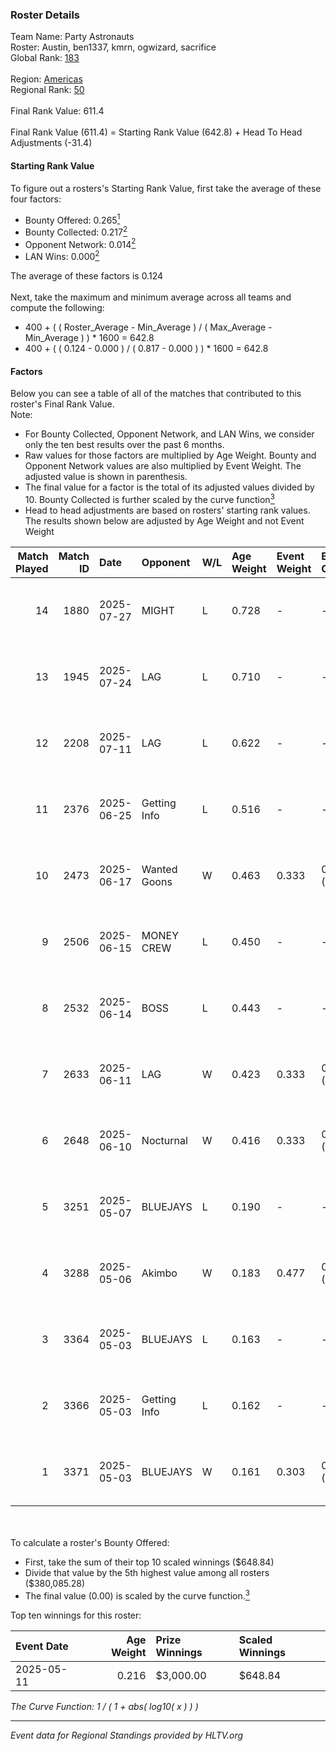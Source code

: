 ### Roster Details<br />
Team Name: Party Astronauts<br />
Roster: Austin, ben1337, kmrn, ogwizard, sacrifice<br />
Global Rank: [183](../../standings_global_2025_10_06.md)<br />
<br />
Region: [Americas]( ../../standings_americas_2025_10_06.md)<br />
Regional Rank: [50]( ../../standings_americas_2025_10_06.md)<br />
<br />
Final Rank Value:  611.4<br />
<br />
Final Rank Value (611.4) = Starting Rank Value (642.8) + Head To Head Adjustments (-31.4)<br />

#### Starting Rank Value<br />
To figure out a rosters's Starting Rank Value, first take the average of these four factors:<br />
- Bounty Offered: 0.265[<sup>1</sup>](#table2)
- Bounty Collected: 0.217[<sup>2</sup>](#table1)
- Opponent Network: 0.014[<sup>2</sup>](#table1)
- LAN Wins: 0.000[<sup>2</sup>](#table1)

The average of these factors is 0.124<br />
<br />
Next, take the maximum and minimum average across all teams and compute the following:<br />
- 400 + ( ( Roster_Average - Min_Average ) / ( Max_Average - Min_Average ) ) * 1600 = 642.8
- 400 + ( ( 0.124 - 0.000 ) / ( 0.817 - 0.000 ) ) * 1600 = 642.8


#### Factors<br />
Below you can see a table of all of the matches that contributed to this roster's Final Rank Value.<br />
Note:<br />

- For Bounty Collected, Opponent Network, and LAN Wins, we consider only the ten best results over the past 6 months.
- Raw values for those factors are multiplied by Age Weight. Bounty and Opponent Network values are also multiplied by Event Weight. The adjusted value is shown in parenthesis.
- The final value for a factor is the total of its adjusted values divided by 10. Bounty Collected is further scaled by the curve function[<sup>3</sup>](#curveFunction)
- Head to head adjustments are based on rosters' starting rank values. The results shown below are adjusted by Age Weight and not Event Weight
<span id="table1"></span><br />


| Match Played | Match ID | Date       | Opponent     | W/L | Age Weight | Event Weight | Bounty Collected | Opponent Network | LAN Wins  | H2H Adj. | Roster                                      |
| -: | -: | :- | :- | :- | :- | :- | :- | :- | :- | -: | :- |
|           14 |     1880 | 2025-07-27 | MIGHT        | L   | 0.728      | -            | -                | -                | -         |   -15.04 | Austin, ben1337, kmrn, ogwizard, sacrifice  |
|           13 |     1945 | 2025-07-24 | LAG          | L   | 0.710      | -            | -                | -                | -         |    -7.91 | Austin, ben1337, kmrn, ogwizard, sacrifice  |
|           12 |     2208 | 2025-07-11 | LAG          | L   | 0.622      | -            | -                | -                | -         |    -7.07 | Austin, ben1337, kmrn, ogwizard, sacrifice  |
|           11 |     2376 | 2025-06-25 | Getting Info | L   | 0.516      | -            | -                | -                | -         |    -6.92 | Austin, ben1337, kmrn, ogwizard, sacrifice  |
|           10 |     2473 | 2025-06-17 | Wanted Goons | W   | 0.463      | 0.333        | 0.000 (0.000)    | 0.220 (0.034)    | 0 (0.000) |     5.02 | ben1337, kmrn, ogwizard, sacrifice, Termina |
|            9 |     2506 | 2025-06-15 | MONEY CREW   | L   | 0.450      | -            | -                | -                | -         |    -6.87 | Austin, ben1337, kmrn, ogwizard, sacrifice  |
|            8 |     2532 | 2025-06-14 | BOSS         | L   | 0.443      | -            | -                | -                | -         |    -4.97 | Austin, ben1337, kmrn, ogwizard, sacrifice  |
|            7 |     2633 | 2025-06-11 | LAG          | W   | 0.423      | 0.333        | 0.014 (0.002)    | 0.600 (0.085)    | 0 (0.000) |     8.48 | Austin, ben1337, kmrn, ogwizard, sacrifice  |
|            6 |     2648 | 2025-06-10 | Nocturnal    | W   | 0.416      | 0.333        | 0.000 (0.000)    | 0.096 (0.013)    | 0 (0.000) |     5.22 | Austin, ben1337, kmrn, ogwizard, sacrifice  |
|            5 |     3251 | 2025-05-07 | BLUEJAYS     | L   | 0.190      | -            | -                | -                | -         |    -2.67 | ben1337, d4rty, ogwizard, sacrifice, xsany  |
|            4 |     3288 | 2025-05-06 | Akimbo       | W   | 0.183      | 0.477        | 0.004 (0.000)    | 0.039 (0.003)    | 0 (0.000) |     2.11 | ben1337, d4rty, ogwizard, sacrifice, xsany  |
|            3 |     3364 | 2025-05-03 | BLUEJAYS     | L   | 0.163      | -            | -                | -                | -         |    -2.30 | ben1337, d4rty, ogwizard, sacrifice, xsany  |
|            2 |     3366 | 2025-05-03 | Getting Info | L   | 0.162      | -            | -                | -                | -         |    -1.28 | ben1337, d4rty, ogwizard, sacrifice, xsany  |
|            1 |     3371 | 2025-05-03 | BLUEJAYS     | W   | 0.161      | 0.303        | 0.004 (0.000)    | 0.045 (0.002)    | 0 (0.000) |     2.81 | ben1337, d4rty, ogwizard, sacrifice, xsany  |

<br />
<span id="table2"></span><br />
To calculate a roster's Bounty Offered:<br />

- First, take the sum of their top 10 scaled winnings ($648.84)
- Divide that value by the 5th highest value among all rosters ($380,085.28)
- The final value (0.00) is scaled by the curve function.[<sup>3</sup>](#curveFunction)

Top ten winnings for this roster:<br />

| Event Date | Age Weight | Prize Winnings | Scaled Winnings |
| :- | -: | :- | :- |
| 2025-05-11 |      0.216 | $3,000.00      | $648.84         |


<span id="curveFunction"></span>_The Curve Function: 1 / ( 1 + abs( log10( x ) ) )_<br />

---
_Event data for Regional Standings provided by HLTV.org_<br />
